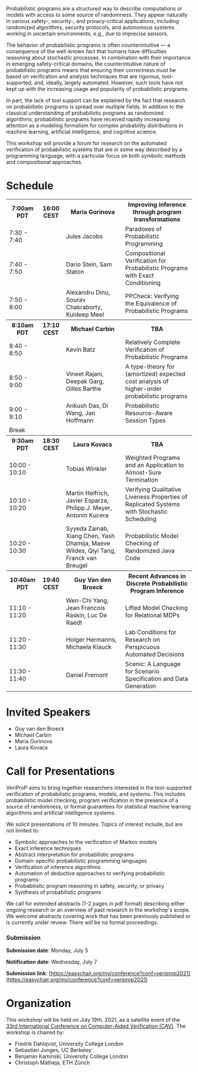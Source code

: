 Probabilistic programs are a structured way to describe computations or models with access to some source of randomness. They appear naturally in various safety-, security-, and privacy-critical applications, including randomized algorithms, security protocols, and autonomous systems working in uncertain environments, e.g., due to imprecise sensors. 

The behavior of probabilistic programs is often counterintuitive — a consequence of the well-known fact that humans have difficulties reasoning about stochastic processes. In combination with their importance in emerging safety-critical domains, the counterintuitive nature of probabilistic programs means that ensuring their correctness must be based on verification and analysis techniques that are rigorous, tool-supported, and, ideally, largely automated. However, such tools have not kept up with the increasing usage and popularity of probabilistic programs.

In part, the lack of tool support can be explained by the fact that research on probabilistic programs is spread over multiple fields. In addition to the classical understanding of probabilistic programs as randomized algorithms, probabilistic programs have received rapidly increasing attention as a modeling formalism for complex probability distributions in machine learning, artificial intelligence, and cognitive science.

This workshop will provide a forum for research on the automated verification of probabilistic systems that are in some way described by a programming language, with a particular focus on both symbolic methods and compositional approaches.

# Schedule



<table>
  <tr>
   <th>7:00am PDT
   </th>
   <th>16:00 CEST
   </th>
   <th> Maria Gorinova
   </th>
   <th>Improving inference through program transformations 
   </th>
  </tr>
  <tr>
   <td>7:30 - 7:40
   </td>
   <td>
   </td>
   <td>Jules Jacobs
   </td>
   <td>Paradoxes of Probabilistic Programming
   </td>
  </tr>
  <tr>
   <td>7:40 - 7:50
   </td>
   <td>
   </td>
   <td>Dario Stein, Sam Staton
   </td>
   <td>Compositional Verification for Probabilistic Programs with Exact Conditioning
   </td>
  </tr>
  <tr>
   <td>7:50 - 8:00
   </td>
   <td>
   </td>
   <td>Alexandru Dinu, Sourav Chakraborty, Kuldeep Meel
   </td>
   <td>PPCheck: Verifying the Equivalence of Probabilistic Programs
   </td>
  </tr>
  <tr>
   <th>8:10am PDT
   </th>
   <th>17:10 CEST
   </th>
   <th>Michael Carbin
   </th>
   <th>TBA
   </th>
  </tr>
  <tr>
   <td>8:40 - 8:50
   </td>
   <td>
   </td>
   <td>Kevin Batz
   </td>
   <td>Relatively Complete Verification of Probabilistic Programs
   </td>
  </tr>
  <tr>
   <td>8:50 - 9:00
   </td>
   <td>
   </td>
   <td>Vineet Rajani, Deepak Garg, Gilles Barthe
   </td>
   <td>A type-theory for (amortized) expected cost analysis of higher-order probabilistic programs
   </td>
  </tr>
  <tr>
   <td>9:00 - 9:10
   </td>
   <td>
   </td>
   <td>Ankush Das, Di Wang, Jan Hoffmann
   </td>
   <td>Probabilistic Resource-Aware Session Types
   </td>
  </tr>
  <tr>
        <td>Break</td>
    <td></td>
    <td></td>
    <td></td>
  </tr>
  <tr>
   <th>9:30am PDT
   </th>
   <th>18:30 CEST
   </th>
   <th>Laura Kovacs
   </th>
   <th>
     TBA
   </th>
  </tr>
  <tr>
   <td>10:00 - 10:10
   </td>
   <td>
   </td>
   <td>Tobias Winkler
   </td>
   <td>Weighted Programs and an Application to Almost-Sure Termination
   </td>
  </tr>
  <tr>
   <td>10:10 - 10:20
   </td>
   <td>
   </td>
   <td>Martin Helfrich, Javier Esparza, Philipp J. Meyer, Antonin Kucera
   </td>
   <td>Verifying Qualitative Liveness Properties of Replicated Systems with Stochastic Scheduling
   </td>
  </tr>
  <tr>
   <td>10:20 - 10:30
   </td>
   <td>
   </td>
   <td>Syyeda Zainab, Xiang Chen, Yash Dhamija, Maeve Wildes, Qiyi Tang, Franck van Breugel
   </td>
   <td>Probabilistic Model Checking of Randomized Java Code
   </td>
  </tr>
  <tr>
   <th>10:40am PDT
   </th>
   <th>19:40 CEST
   </th>
   <th>Guy Van den Broeck
   </th>
   <th>Recent Advances in Discrete Probabilistic Program Inference 
   </th>
  </tr>
  <tr>
   <td>11:10 - 11:20
   </td>
   <td>
   </td>
   <td>Wen-Chi  Yang, Jean Francois Raskin, Luc De Raedt
   </td>
   <td>Lifted Model Checking for Relational MDPs
   </td>
  </tr>
  <tr>
   <td>11:20 - 11:30
   </td>
   <td>
   </td>
   <td>Holger Hermanns, Michaela Klauck
   </td>
   <td>Lab Conditions for Research on Perspicuous Automated Decisions
   </td>
  </tr>
  <tr>
   <td>11:30 - 11:40
   </td>
   <td>
   </td>
   <td>Daniel Fremont
   </td>
   <td>Scenic: A Language for Scenario Specification and Data Generation
   </td>
  </tr>
</table>



# Invited Speakers

* Guy van den Broeck
* Michael Carbin
* Maria Gorinova
* Laura Kovacs

# Call for Presentations

VeriProP aims to bring together researchers interested in the tool-supported verification of probabilistic programs, models, and systems. This includes probabilistic model checking, program verification in the presence of a source of randomness, or formal guarantees for statistical machine learning algorithms and artificial intelligence systems.

We solicit presentations of 10 minutes. Topics of interest include, but are not limited to:

- Symbolic approaches to the verification of Markov models
- Exact inference techniques
- Abstract interpretation for probabilistic programs
- Domain-specific probabilistic programming languages
- Verification of inference algorithms
- Automation of deductive approaches to verifying probabilistic programs-
- Probabilistic program reasoning in safety, security, or privacy
- Synthesis of probabilistic programs

We call for extended abstracts (1-2 pages in pdf format) describing either ongoing research or an overview of past research in the workshop's scope.
We welcome abstracts covering work that has been previously published or is currently under review. There will be no formal proceedings.

### Submission

**Submission date**: Monday, July 5

**Notification date**: Wednesday, July 7

**Submission link**: [https://easychair.org/my/conference?conf=veriprop2021](https://easychair.org/my/conference?conf=veriprop2021)

# Organization

This workshop will be held on July 19th, 2021, as a satellite event of the [33rd International Conference on Computer-Aided Verification (CAV)](http://i-cav.org/2021/). The workshop is chaired by:

- Fredrik Dahlqvist, University College London
- Sebastian Junges, UC Berkeley
- Benjamin Kaminski, University College London
- Christoph Matheja, ETH Zürich



